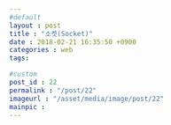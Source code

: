 ```yaml
---
#default
layout : post
title : "소켓(Socket)"
date : 2018-02-21 16:35:50 +0900
categories : web
tags:

#custom
post_id : 22
permalink : "/post/22"
imageurl : "/asset/media/image/post/22"
mainpic :
---
```

